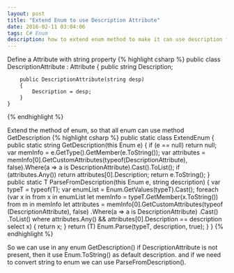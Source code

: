```yaml
---
layout: post
title: "Extend Enum to use Description Attribute"
date: 2016-02-11 03:04:06
tags: C# Enum
description: how to extend enum method to make it can use description from attribute
---
```


Define a Attribute with string property
{% highlight csharp %}
    public class DescriptionAttribute : Attribute
    {
        public string Description;

        public DescriptionAttribute(string desp)
        {
            Description = desp;
        }
    }
{% endhighlight %}

Extend the method of enum, so that all enum can use method GetDescription
{% highlight csharp %}
    public static class ExtendEnum
    {
        public static string GetDescription(this Enum e)
        {
            if (e == null) return null;
            var memInfo = e.GetType().GetMember(e.ToString());
            var attributes = memInfo[0].GetCustomAttributes(typeof(DescriptionAttribute), false).Where(a => a is DescriptionAttribute).Cast<DescriptionAttribute>().ToList();
            if (attributes.Any())
                return attributes[0].Description;
            return e.ToString();
        }
        public static T ParseFromDescription<T>(this Enum e, string description)
        {
            var typeT = typeof(T);
            var enumList = Enum.GetValues(typeT).Cast<T>();
            foreach (var x in from x in enumList
                              let memInfo = typeT.GetMember(x.ToString())
                              from m in memInfo
                              let attributes = memInfo[0].GetCustomAttributes(typeof		(DescriptionAttribute), false)
                .Where(a => a is DescriptionAttribute)
                .Cast<DescriptionAttribute>()
                .ToList()
                              where attributes.Any() && attributes[0].Description == description
                              select x)
            {
                return x;
            }
            return (T)
                Enum.Parse(typeT, description, true);
        }
    }
{% endhighlight %}

So we can use in any enum  GetDescription()
if DescriptionAttribute is not present, then it use Enum.ToString() as default description.
and if we need to convert string to enum we can use ParseFromDescription<T>().

